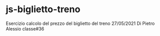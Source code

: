 # js-biglietto-treno
Esercizio calcolo del prezzo del biglietto del treno 27/05/2021 Di Pietro Alessio classe#36
